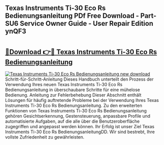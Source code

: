 ## Texas Instruments Ti-30 Eco Rs Bedienungsanleitung PDf Free Download - Part-SU6 Service Owner Guide - User Repair Edition ynQF3

# <h2><a href="http://df2h01.blite.top/?on=Texas+Instruments+Ti-30+Eco+Rs+Bedienungsanleitung">🔗Download 👉🔴 Texas Instruments Ti-30 Eco Rs Bedienungsanleitung</a></h2>

[![Texas Instruments Ti-30 Eco Rs Bedienungsanleitung new download](https://i.imgur.com/lujVjoI.png)](http://df2h01.blite.top/?on=Texas+Instruments+Ti-30+Eco+Rs+Bedienungsanleitung)
Schritt-für-Schritt-Anleitung Dieses Handbuch unterteilt den Prozess der Verwendung Ihres neuen Texas Instruments Ti-30 Eco Rs Bedienungsanleitung in überschaubare Schritte für eine mühelose Bedienung. Anleitung zur Fehlerbehebung Dieser Abschnitt enthält Lösungen für häufig auftretende Probleme bei der Verwendung Ihres Texas Instruments Ti-30 Eco Rs Bedienungsanleitung. Zu den erweiterten Funktionen von Texas Instruments Ti-30 Eco Rs Bedienungsanleitung gehören Gesichtserkennung, Gestensteuerung, anpassbare Profile und automatisierte Aufgaben, auf die alle über die Benutzeroberfläche zugegriffen und angepasst werden können. Ihr Erfolg ist unser Ziel Texas Instruments Ti-30 Eco Rs BedienungsanleitungDD. Wir sind bestrebt, Ihre vollste Zufriedenheit zu gewährleisten.

